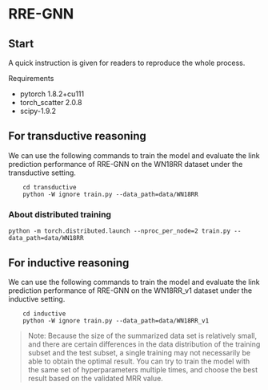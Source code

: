 # RRE-GNN

## Start

A quick instruction is given for readers to reproduce the whole process.

Requirements 

- pytorch  1.8.2+cu111
- torch_scatter 2.0.8 
- scipy-1.9.2

## For transductive reasoning

We can use the following commands to train the model and evaluate the link prediction performance of RRE-GNN on the WN18RR dataset under the transductive setting.

```    
    cd transductive
    python -W ignore train.py --data_path=data/WN18RR
```

### About distributed training
```    
python -m torch.distributed.launch --nproc_per_node=2 train.py --data_path=data/WN18RR  
```    

## For inductive reasoning


We can use the following commands to train the model and evaluate the link prediction performance of RRE-GNN on the WN18RR_v1 dataset under the inductive setting.
```    
    cd inductive
    python -W ignore train.py --data_path=data/WN18RR_v1
```    

>Note: Because the size of the summarized data set is relatively small, and there are certain differences in the data distribution of the training subset and the test subset, a single training may not necessarily be able to obtain the optimal result. You can try to train the model with the same set of hyperparameters multiple times, and choose the best result based on the validated MRR value.